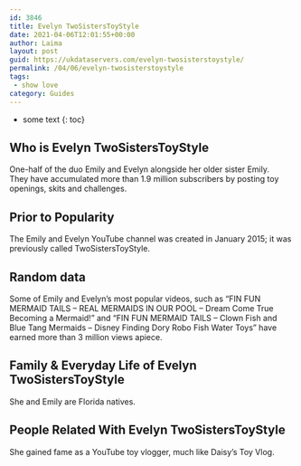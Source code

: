```yaml
---
id: 3846
title: Evelyn TwoSistersToyStyle
date: 2021-04-06T12:01:55+00:00
author: Laima
layout: post
guid: https://ukdataservers.com/evelyn-twosisterstoystyle/
permalink: /04/06/evelyn-twosisterstoystyle
tags:
 - show love
category: Guides
---
```


* some text
{: toc}


## Who is Evelyn TwoSistersToyStyle
                  
                  
                  
One-half of the duo Emily and Evelyn alongside her older sister Emily. They have accumulated more than 1.9 million subscribers by posting toy openings, skits and challenges. 
                  
              
            
              
            
                
                
                
## Prior to Popularity
                  
                  
                  
The Emily and Evelyn YouTube channel was created in January 2015; it was previously called TwoSistersToyStyle.
                  
              
            
              
            
                
                
                
## Random data
                  
                  
                  
Some of Emily and Evelyn&#8217;s most popular videos, such as &#8220;FIN FUN MERMAID TAILS &#8211; REAL MERMAIDS IN OUR POOL &#8211; Dream Come True Becoming a Mermaid!&#8221; and &#8220;FIN FUN MERMAID TAILS &#8211; Clown Fish and Blue Tang Mermaids &#8211; Disney Finding Dory Robo Fish Water Toys&#8221; have earned more than 3 million views apiece.
                  
              
            
              
            
                
                
                
## Family & Everyday Life of Evelyn TwoSistersToyStyle
                  
                  
                  
She and Emily are Florida natives.
                  
              
            
              
            
                
                
                
## People Related With Evelyn TwoSistersToyStyle
                  
                  
                  
She gained fame as a YouTube toy vlogger, much like Daisy&#8217;s Toy Vlog.
                  
              
            
              
            
                
              
            
              
              
            
            
              
            
          
          
          